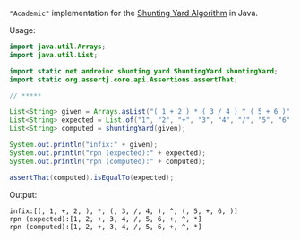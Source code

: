 `"Academic"` implementation for the [Shunting Yard Algorithm](https://en.wikipedia.org/wiki/Shunting-yard_algorithm?oldformat=true) in Java.

Usage:

```java
import java.util.Arrays;
import java.util.List;

import static net.andreinc.shunting.yard.ShuntingYard.shuntingYard;
import static org.assertj.core.api.Assertions.assertThat;

// *****

List<String> given = Arrays.asList("( 1 + 2 ) * ( 3 / 4 ) ^ ( 5 + 6 )".split(" "));
List<String> expected = List.of("1", "2", "+", "3", "4", "/", "5", "6", "+", "^", "*");
List<String> computed = shuntingYard(given);

System.out.println("infix:" + given);
System.out.println("rpn (expected):" + expected);
System.out.println("rpn (computed):" + computed);

assertThat(computed).isEqualTo(expected);
```

Output:

```
infix:[(, 1, +, 2, ), *, (, 3, /, 4, ), ^, (, 5, +, 6, )]
rpn (expected):[1, 2, +, 3, 4, /, 5, 6, +, ^, *]
rpn (computed):[1, 2, +, 3, 4, /, 5, 6, +, ^, *]
```
